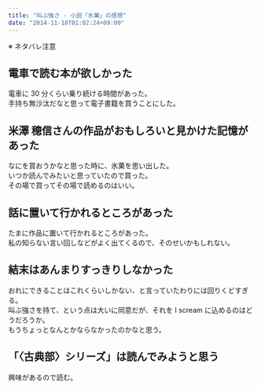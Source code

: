 ```yaml
---
title: "叫ぶ強さ - 小説「氷菓」の感想"
date: "2014-11-18T01:02:24+09:00"
---
```


※ ネタバレ注意

## 電車で読む本が欲しかった

電車に 30 分くらい乗り続ける時間があった。  
手持ち無沙汰だなと思って電子書籍を買うことにした。

## 米澤 穂信さんの作品がおもしろいと見かけた記憶があった

なにを買おうかなと思った時に、氷菓を思い出した。  
いつか読んでみたいと思っていたので買った。  
その場で買ってその場で読めるのはいい。

## 話に置いて行かれるところがあった

たまに作品に置いて行かれるところがあった。  
私の知らない言い回しなどがよく出てくるので、そのせいかもしれない。

## 結末はあんまりすっきりしなかった

おれにできることはこれくらいしかない、と言っていたわりには回りくどすぎる。  
叫ぶ強さを持て、という点は大いに同意だが、それを I scream に込めるのはどうだろうか。  
もうちょっとなんとかならなかったのかなと思う。

## 「〈古典部〉シリーズ」は読んでみようと思う

興味があるので読む。
